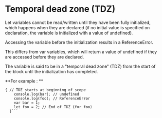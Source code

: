  # Temporal dead zone (TDZ)    


Let variables cannot be read/written until they have been fully initialized, which happens when they are declared (if no initial value is specified on declaration, the variable is initialized with a value of undefined). 

Accessing the variable before the initialization results in a ReferenceError. 

This differs from var variables, which will return a value of undefined if they are accessed before they are declared.

The variable is said to be in a "temporal dead zone" (TDZ) from the start of the block until the initialization has completed.


 **For example : 
**
```
{ // TDZ starts at beginning of scope
    console.log(bar); // undefined
    console.log(foo); // ReferenceError
    var bar = 1;
    let foo = 2; // End of TDZ (for foo)
  }```
